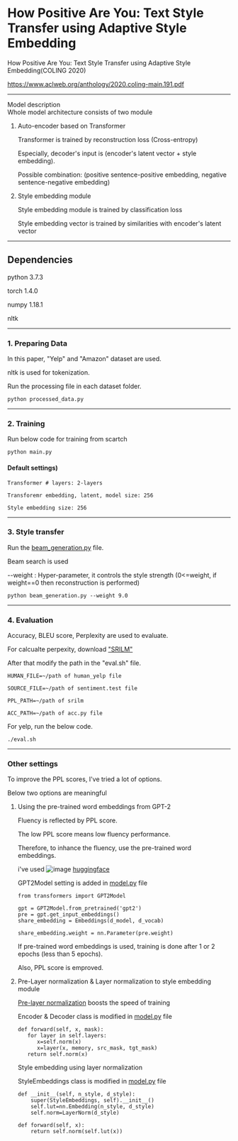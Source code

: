# How Positive Are You: Text Style Transfer using Adaptive Style Embedding 
How Positive Are You: Text Style Transfer using Adaptive Style Embedding(COLING 2020)

<https://www.aclweb.org/anthology/2020.coling-main.191.pdf>


--------------------------------


Model description    
Whole model architecture consists of two module

1) Auto-encoder based on Transformer

      Transformer is trained by reconstruction loss (Cross-entropy)

      Especially, decoder's input is (encoder's latent vector + style embedding). 

      Possible combination: (positive sentence-positive embedding, negative sentence-negative embedding)


2) Style embedding module

      Style embedding module is trained by classification loss

      Style embedding vector is trained by similarities with encoder's latent vector

--------------------------------

## Dependencies 
python 3.7.3

torch 1.4.0

numpy 1.18.1

nltk

--------------------------------

### 1. Preparing Data
In this paper, "Yelp" and "Amazon" dataset are used.

nltk is used for tokenization.

Run the processing file in each dataset folder.

`python processed_data.py`

--------------------------------

### 2. Training    
Run below code for training from scartch

`python main.py`

#### Default settings)
```
Transformer # layers: 2-layers 

Transforemr embedding, latent, model size: 256

Style embedding size: 256
```

--------------------------------

### 3. Style transfer

Run the <U>beam_generation.py</U> file.

Beam search is used 

--weight : Hyper-parameter, it controls the style strength (0<=weight, if weight==0 then reconstruction is performed)
```
python beam_generation.py --weight 9.0
```

--------------------------------

### 4. Evaluation
Accuracy, BLEU score, Perplexity are used to evaluate.

For calcualte perpexity, download ["SRILM"](http://www.speech.sri.com/projects/srilm/download)

After that modify the path in the "eval.sh" file.

`HUMAN_FILE=~/path of human_yelp file`

`SOURCE_FILE=~/path of sentiment.test file`

`PPL_PATH=~/path of srilm `

`ACC_PATH=~/path of acc.py file`


For yelp, run the below code. 

`./eval.sh`

--------------------------------

### Other settings

To improve the PPL scores, I've tried a lot of options.

Below two options are meaningful

1) Using the pre-trained word embeddings from GPT-2

   Fluency is reflected by PPL score.
   
   The low PPL score means low fluency performance. 
   
   Therefore, to inhance the fluency, use the pre-trained word embeddings.
   
   i've used ![image](https://user-images.githubusercontent.com/37800546/114685418-cac64980-9d4c-11eb-8894-47c26b929980.png) [huggingface](https://huggingface.co/transformers/)
   
   GPT2Model setting is added in <U>model.py</U> file
   ```
   from transformers import GPT2Model
   
   gpt = GPT2Model.from_pretrained('gpt2')
   pre = gpt.get_input_embeddings()
   share_embedding = Embeddings(d_model, d_vocab)
    
   share_embedding.weight = nn.Parameter(pre.weight)
   ```
   If pre-trained word embeddings is used, training is done after 1 or 2 epochs (less than 5 epochs).
   
   Also, PPL score is emproved.
   
2) Pre-Layer normalization & Layer normalization to style embedding module 
   
   [Pre-layer normalization](https://openreview.net/forum?id=B1x8anVFPr) boosts the speed of training
   
   Encoder & Decoder class is modified in <U>model.py</U> file
   ```
   def forward(self, x, mask):
      for layer in self.layers:
         x=self.norm(x)
         x=layer(x, memory, src_mask, tgt_mask)
      return self.norm(x) 
   ```
   
   Style embedding using layer normalization 
   
   StyleEmbeddings class is modified in <U>model.py</U> file
   ```
   def __init__(self, n_style, d_style):
       super(StyleEmbeddings, self).__init__()
       self.lut=nn.Embedding(n_style, d_style)
       self.norm=LayerNorm(d_style)
  
   def forward(self, x):
       return self.norm(self.lut(x))
   ```
